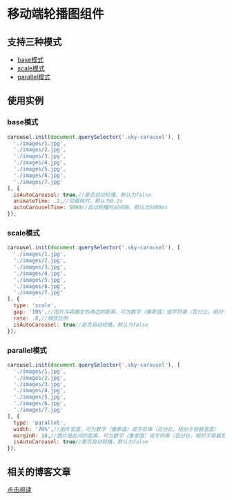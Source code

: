 # 移动端轮播图组件

## 支持三种模式

* [base模式](http://blog.shellhong.com/effect/carousel/index-base.html)
* [scale模式](http://blog.shellhong.com/effect/carousel/index-scale.html)
* [parallel模式](http://blog.shellhong.com/effect/carousel/index-parallel.html)

## 使用实例

### base模式
```js
carousel.init(document.querySelector('.sky-carousel'), [
  './images/1.jpg',
  './images/2.jpg',
  './images/3.jpg',
  './images/4.jpg',
  './images/5.jpg',
  './images/6.jpg',
  './images/7.jpg'
], {
  isAutoCarousel: true,//是否自动轮播，默认为false
  animateTime: .2,//动画耗时，默认为0.2s
  autoCarouselTime: 5000//自动轮播时间间隔，默认为5000ms
});
```
### scale模式
```js
carousel.init(document.querySelector('.sky-carousel'), [
  './images/1.jpg',
  './images/2.jpg',
  './images/3.jpg',
  './images/4.jpg',
  './images/5.jpg',
  './images/6.jpg',
  './images/7.jpg'
], {
  type: 'scale',
  gap: '10%',//图片与容器左右两边的距离，可为数字（像素值）或字符串（百分比，相对于容器宽度）
  rate: .8,//缩放比例
  isAutoCarousel: true//是否自动轮播，默认为false
});
```
### parallel模式
```js
carousel.init(document.querySelector('.sky-carousel'), [
  './images/1.jpg',
  './images/2.jpg',
  './images/3.jpg',
  './images/4.jpg',
  './images/5.jpg',
  './images/6.jpg',
  './images/7.jpg'
], {
  type: 'parallel',
  width: '70%',//图片宽度，可为数字（像素值）或字符串（百分比，相对于容器宽度）
  marginR: 10,//图片彼此间的距离，可为数字（像素值）或字符串（百分比，相对于容器宽度）
  isAutoCarousel: true//是否自动轮播，默认为false
});
```

##  相关的博客文章

[点击阅读](http://blog.shellhong.com/export/views/work/carousel/index.html)
